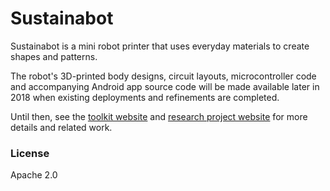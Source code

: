 # Sustainabot
Sustainabot is a mini robot printer that uses everyday materials to create shapes and patterns.

The robot's 3D-printed body designs, circuit layouts, microcontroller code and accompanying Android app source code will be made available later in 2018 when existing deployments and refinements are completed.

Until then, see the [toolkit website](http://digitalinclusiontoolkit.org/) and [research project website](http://www.reshapingthefuture.org/) for more details and related work.

### License
Apache 2.0
